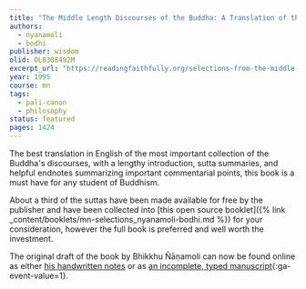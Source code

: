 ```yaml
---
title: "The Middle Length Discourses of the Buddha: A Translation of the *Majjhima Nikāya*"
authors:
  - nyanamoli
  - bodhi
publisher: wisdom
olid: OL8308492M
excerpt_url: "https://readingfaithfully.org/selections-from-the-middle-length-discourses-free-kindle-epub-mobi/"
year: 1995
course: mn
tags:
  - pali-canon
  - philosophy
status: featured
pages: 1424
---
```


The best translation in English of the most important collection of the Buddha's discourses, with a lengthy introduction, sutta summaries, and helpful endnotes summarizing important commentarial points, this book is a must have for any student of Buddhism.

About a third of the suttas have been made available for free by the publisher and have been collected into [this open source booklet]({% link _content/booklets/mn-selections_nyanamoli-bodhi.md %}) for your consideration, however the full book is preferred and well worth the investment.

The original draft of the book by Bhikkhu Ñāṇamoli can now be found online as either [his handwritten notes](https://buddhadust.net/backmatter/indexes/idx_downloads.htm#nanamoli-mnmss) or as [an incomplete, typed manuscript](https://archive.org/details/a-treasury-of-the-buddhas-words_202305){:ga-event-value=1}.
